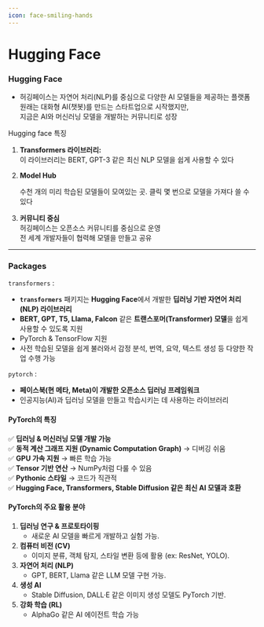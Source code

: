 ```yaml
---
icon: face-smiling-hands
---
```


# Hugging Face

### Hugging Face

* 허깅페이스는 자연어 처리(NLP)를 중심으로 다양한 AI 모델들을 제공하는 플랫폼\
  원래는 대화형 AI(챗봇)를 만드는 스타트업으로 시작했지만, \
  지금은 AI와 머신러닝 모델을 개발하는 커뮤니티로 성장

Hugging face 특징

1. **Transformers 라이브러리:**\
   &#x20; 이 라이브러리는 BERT, GPT-3 같은 최신 NLP 모델을 쉽게 사용할 수 있다
2.  **Model Hub**

    수천 개의 미리 학습된 모델들이 모여있는 곳. 클릭 몇 번으로 모델을 가져다 쓸 수 있다
3. **커뮤니티 중심**\
   허깅페이스는 오픈소스 커뮤니티를 중심으로 운영 \
   전 세계 개발자들이 협력해 모델을 만들고 공유

***

### Packages

`transformers` :&#x20;

* **`transformers`** 패키지는 **Hugging Face**에서 개발한 **딥러닝 기반 자연어 처리(NLP) 라이브러리**
* **BERT, GPT, T5, Llama, Falcon** 같은 **트랜스포머(Transformer) 모델**을 쉽게 사용할 수 있도록 지원
* PyTorch & TensorFlow 지원
* 사전 학습된 모델을 쉽게 불러와서 감정 분석, 번역, 요약, 텍스트 생성 등 다양한 작업 수행 가능



`pytorch` :

* **페이스북(현 메타, Meta)이 개발한 오픈소스 딥러닝 프레임워크**
* 인공지능(AI)과 딥러닝 모델을 만들고 학습시키는 데 사용하는 라이브러리

#### **PyTorch의 특징**

✅ **딥러닝 & 머신러닝 모델 개발 가능**\
✅ **동적 계산 그래프 지원 (Dynamic Computation Graph)** → 디버깅 쉬움\
✅ **GPU 가속 지원** → 빠른 학습 가능\
✅ **Tensor 기반 연산** → NumPy처럼 다룰 수 있음\
✅ **Pythonic 스타일** → 코드가 직관적\
✅ **Hugging Face, Transformers, Stable Diffusion 같은 최신 AI 모델과 호환**

#### **PyTorch의 주요 활용 분야**

1. **딥러닝 연구 & 프로토타이핑**
   * 새로운 AI 모델을 빠르게 개발하고 실험 가능.
2. **컴퓨터 비전 (CV)**
   * 이미지 분류, 객체 탐지, 스타일 변환 등에 활용 (ex: ResNet, YOLO).
3. **자연어 처리 (NLP)**
   * GPT, BERT, Llama 같은 LLM 모델 구현 가능.
4. **생성 AI**
   * Stable Diffusion, DALL·E 같은 이미지 생성 모델도 PyTorch 기반.
5. **강화 학습 (RL)**
   * AlphaGo 같은 AI 에이전트 학습 가능





